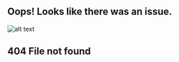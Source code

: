## Oops! Looks like there was an issue.

![alt text](https://github.com/rychao/rychao.github.io/blob/master/bear.jpg "Everything will be ok! :)")

## 404 File not found

